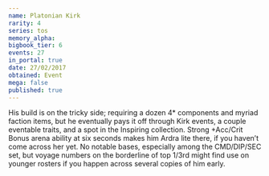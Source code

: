 ```yaml
---
name: Platonian Kirk
rarity: 4
series: tos
memory_alpha:
bigbook_tier: 6
events: 27
in_portal: true
date: 27/02/2017
obtained: Event
mega: false
published: true
---
```


His build is on the tricky side; requiring a dozen 4* components and myriad faction items, but he eventually pays it off through Kirk events, a couple eventable traits, and a spot in the Inspiring collection. Strong +Acc/Crit Bonus arena ability at six seconds makes him Ardra lite there, if you haven’t come across her yet. No notable bases, especially among the CMD/DIP/SEC set, but voyage numbers on the borderline of top 1/3rd might find use on younger rosters if you happen across several copies of him early.
